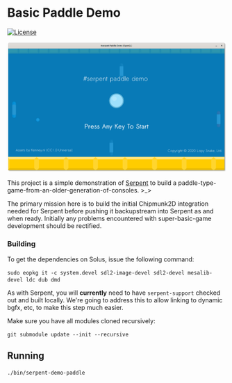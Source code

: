 # Basic Paddle Demo

[![License](https://img.shields.io/badge/License-ZLib-blue.svg)](https://opensource.org/licenses/ZLib)

![screenshot](https://github.com/lispysnake/serpent-demo-paddle/raw/master/.github/screenshot.png)


This project is a simple demonstration of [Serpent](https://github.com/lispysnake/serpent) to build a
paddle-type-game-from-an-older-generation-of-consoles. >_>

The primary mission here is to build the initial Chipmunk2D integration needed for Serpent before pushing
it backupstream into Serpent as and when ready. Initially any problems encountered with super-basic-game
development should be rectified.

### Building

To get the dependencies on Solus, issue the following command:

    sudo eopkg it -c system.devel sdl2-image-devel sdl2-devel mesalib-devel ldc dub dmd

As with Serpent, you will **currently** need to have `serpent-support` checked out and built locally.
We're going to address this to allow linking to dynamic bgfx, etc, to make this step much easier.

Make sure you have all modules cloned recursively:

    git submodule update --init --recursive

## Running

    ./bin/serpent-demo-paddle
